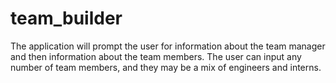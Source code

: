 # team_builder
The application will prompt the user for information about the team manager and then information about the team members. The user can input any number of team members, and they may be a mix of engineers and interns.
